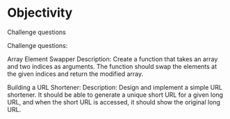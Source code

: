 # Objectivity
Challenge questions


Challenge questions:

Array Element Swapper
Description: Create a function that takes an array and two indices as arguments. The function should swap the elements at the given indices and return the modified array.

Building a URL Shortener:
Description: Design and implement a simple URL shortener. It should be able to generate a unique short URL for a given long URL, and when the short URL is accessed, it should show the original long URL.
